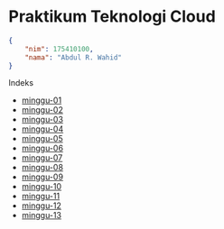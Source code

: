 # Praktikum Teknologi Cloud
```json
{
    "nim": 175410100,
    "nama": "Abdul R. Wahid"
}
```

Indeks
 * [minggu-01](./minggu-01)
 * [minggu-02](./minggu-02)
 * [minggu-03](./minggu-03)
 * [minggu-04](./minggu-04)
 * [minggu-05](./minggu-05)
 * [minggu-06](./minggu-06)
 * [minggu-07](./minggu-07)
 * [minggu-08](./minggu-08)
 * [minggu-09](./minggu-09)
 * [minggu-10](./minggu-10)
 * [minggu-11](./minggu-11)
 * [minggu-12](./minggu-12)
 * [minggu-13](./minggu-13)

